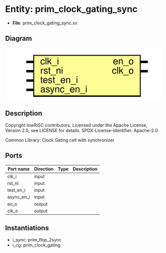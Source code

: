 # Entity: prim_clock_gating_sync

- **File**: prim_clock_gating_sync.sv
## Diagram

![Diagram](prim_clock_gating_sync.svg "Diagram")
## Description

 Copyright lowRISC contributors.
 Licensed under the Apache License, Version 2.0, see LICENSE for details.
 SPDX-License-Identifier: Apache-2.0

 Common Library: Clock Gating cell with synchronizer

## Ports

| Port name  | Direction | Type | Description |
| ---------- | --------- | ---- | ----------- |
| clk_i      | input     |      |             |
| rst_ni     | input     |      |             |
| test_en_i  | input     |      |             |
| async_en_i | input     |      |             |
| en_o       | output    |      |             |
| clk_o      | output    |      |             |
## Instantiations

- i_sync: prim_flop_2sync
- i_cg: prim_clock_gating
